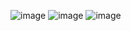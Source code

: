 ![image](https://github.com/yogesh2142/SQL_Practice.com-Question/assets/112725725/62dd238c-e121-473c-a4b9-5c8cf1dc1781)
![image](https://github.com/yogesh2142/SQL_Practice.com-Question/assets/112725725/5d9a701b-799f-4947-b303-dd7a9639f5bb)
![image](https://github.com/yogesh2142/SQL_Practice.com-Question/assets/112725725/94d97964-8cb5-4aed-9417-7944b78b6f53)
